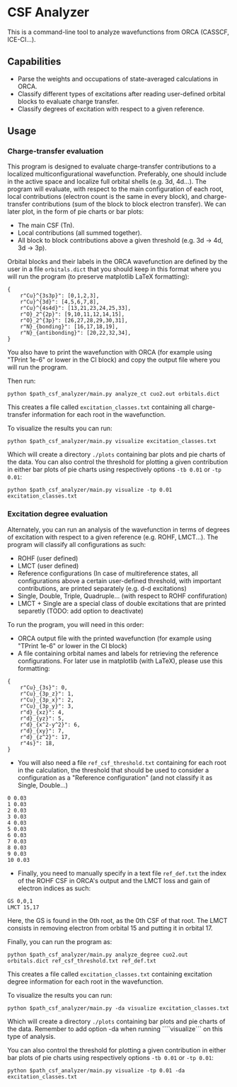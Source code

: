 # CSF Analyzer

This is a command-line tool to analyze wavefunctions from ORCA (CASSCF, ICE-CI...).

## Capabilities

* Parse the weights and occupations of state-averaged calculations in ORCA.
* Classify different types of excitations after reading user-defined orbital blocks to evaluate charge transfer.
* Classify degrees of excitation with respect to a given reference.

## Usage

### Charge-transfer evaluation
This program is designed to evaluate charge-transfer contributions to a localized multiconfigurational wavefunction. Preferably, one should include in the active space and localize full orbital shells (e.g. 3d, 4d...). The program will evaluate, with respect to the main configuration of each root, local contributions (electron count is the same in every block), and charge-transfer contributions (sum of the block to block electron transfer). We can later plot, in the form of pie charts or bar plots:

* The main CSF (Tn).
* Local contributions (all summed together).
* All block to block contributions above a given threshold (e.g. 3d -> 4d, 3d -> 3p).

Orbital blocks and their labels in the ORCA wavefunction are defined by the user in a file ```orbitals.dict``` that you should keep in this format where you will run the program (to preserve matplotlib LaTeX formatting):

```
{
    r"Cu}^{3s3p}": [0,1,2,3], 
    r"Cu}^{3d}": [4,5,6,7,8],
    r"Cu}^{4s4d}": [13,21,23,24,25,33],
    r"O}_2^{2p}": [9,10,11,12,14,15],
    r"O}_2^{3p}": [26,27,28,29,30,31],
    r"N}_{bonding}": [16,17,18,19],
    r"N}_{antibonding}": [20,22,32,34],
}
```
You also have to print the wavefunction with ORCA (for example using "TPrint 1e-6" or lower in the CI block) and copy the output file where you will run the program.

Then run:

```python $path_csf_analyzer/main.py analyze_ct cuo2.out orbitals.dict```

This creates a file called ```excitation_classes.txt``` containing all charge-transfer information for each root in the wavefunction.

To visualize the results you can run:

```python $path_csf_analyzer/main.py visualize excitation_classes.txt```

Which will create a directory ```./plots``` containing bar plots and pie charts of the data.
You can also control the threshold for plotting a given contribution in either bar plots of pie charts using respectively options ```-tb 0.01``` or ```-tp 0.01```:

```python $path_csf_analyzer/main.py visualize -tp 0.01 excitation_classes.txt```

### Excitation degree evaluation

Alternately, you can run an analysis of the wavefunction in terms of degrees of excitation with respect to a given reference (e.g. ROHF, LMCT...).
The program will classify all configurations as such:

* ROHF (user defined)
* LMCT (user defined)
* Reference configurations (In case of multireference states, all configurations above a certain user-defined threshold, with important contributions, are printed separately (e.g. d-d excitations)
* Single, Double, Triple, Quadruple...  (with respect to ROHF confifuration)
* LMCT + Single are a special class of double excitations that are printed separetly (TODO: add option to deactivate)

To run the program, you will need in this order:

* ORCA output file with the printed wavefunction (for example using "TPrint 1e-6" or lower in the CI block)
* A file containing orbital names and labels for retrieving the reference configurations. For later use in matplotlib (with LaTeX), please use this formatting:

```
{
    r"Cu}_{3s}": 0, 
    r"Cu}_{3p_z}": 1, 
    r"Cu}_{3p_x}": 2, 
    r"Cu}_{3p_y}": 3, 
    r"d}_{xz}": 4, 
    r"d}_{yz}": 5, 
    r"d}_{x^2-y^2}": 6, 
    r"d}_{xy}": 7, 
    r"d}_{z^2}": 17, 
    r"4s}": 18,
}
```

* You will also need a file ```ref_csf_threshold.txt``` containing for each root in the calculation, the threshold that should be used to consider a configuration as a "Reference configuration" (and not classify it as Single, Double...)

```
0 0.03
1 0.03
2 0.03
3 0.03
4 0.03
5 0.03
6 0.03
7 0.03
8 0.03
9 0.03
10 0.03
```

* Finally, you need to manually specify in a text file ```ref_def.txt``` the index of the ROHF CSF in ORCA's output and the LMCT loss and gain of electron indices as such:

```
GS 0,0,1
LMCT 15,17
```
Here, the GS is found in the 0th root, as the 0th CSF of that root. The LMCT consists in removing electron from orbital 15 and putting it in orbital 17.

Finally, you can run the program as:

```python $path_csf_analyzer/main.py analyze_degree cuo2.out orbitals.dict ref_csf_threshold.txt ref_def.txt```

This creates a file called ```excitation_classes.txt``` containing excitation degree information for each root in the wavefunction.

To visualize the results you can run:

```python $path_csf_analyzer/main.py -da visualize excitation_classes.txt```

Which will create a directory ```./plots``` containing bar plots and pie charts of the data.
Remember to add option -da when running ````visualize``` on this type of analysis.

You can also control the threshold for plotting a given contribution in either bar plots of pie charts using respectively options ```-tb 0.01``` or ```-tp 0.01```:

```python $path_csf_analyzer/main.py visualize -tp 0.01 -da excitation_classes.txt```

